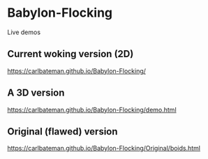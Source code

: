 # Babylon-Flocking

Live demos
## Current woking version (2D)
<https://carlbateman.github.io/Babylon-Flocking/>
## A 3D version
<https://carlbateman.github.io/Babylon-Flocking/demo.html>
## Original (flawed) version
<https://carlbateman.github.io/Babylon-Flocking/Original/boids.html>
